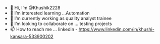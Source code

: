 - 👋 Hi, I’m @Khushik2228
- 👀 I’m interested learning  ...Automation
- 🌱 I’m currently working as quality analyst trainee
- 💞️ I’m looking to collaborate on ... testing projects
- 📫 How to reach me ... linkedin - https://www.linkedin.com/in/khushi-kansara-533900202

<!---
Khushik2228/Khushik2228 is a ✨ special ✨ repository because its `README.md` (this file) appears on your GitHub profile.
You can click the Preview link to take a look at your changes.
--->
